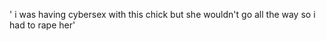 '<ILLogik> i was having cybersex with this chick but she wouldn't go all the way so i had to rape her'
